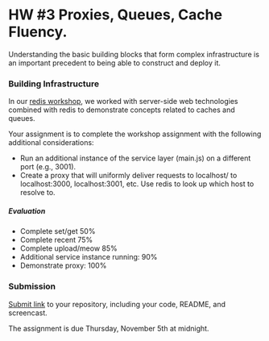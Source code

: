 # HW #3 Proxies, Queues, Cache Fluency.

Understanding the basic building blocks that form complex infrastructure is an important precedent to being able to construct and deploy it.

### Building Infrastructure

In our [redis workshop](https://github.com/CSC-DevOps/Queues), we worked with server-side web technologies combined with redis to demonstrate concepts related to caches and queues.

Your assignment is to complete the workshop assignment with the following additional considerations:

* Run an additional instance of the service layer (main.js) on a different port (e.g., 3001).
* Create a proxy that will uniformly deliver requests to localhost/ to localhost:3000, localhost:3001, etc.  Use redis to look up which host to resolve to.

##### Evaluation

- Complete set/get 50%
- Complete recent 75%
- Complete upload/meow 85%
- Additional service instance running: 90%
- Demonstrate proxy: 100%

### Submission

[Submit link](https://docs.google.com/a/ncsu.edu/forms/d/14TuWQgDVUt0I4Q5DC-gI5kbakVBRkQnTZfrVAZ_e0fs/viewform?usp=send_form) to your repository, including your code, README, and screencast.

The assignment is due Thursday, November 5th at midnight.
